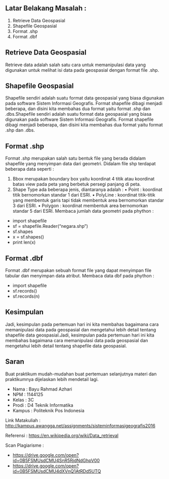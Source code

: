 ## Latar Belakang Masalah :
1. Retrieve Data Geospasial
2. Shapefile Geospasial
3. Format .shp
4. Format .dbf

## Retrieve Data Geospasial
Retrieve data adalah salah satu cara untuk memanipulasi data yang digunakan untuk melihat isi data pada geospasial dengan format file .shp.

## Shapefile Geospasial
Shapefile sendiri adalah suatu format data geospasial yang biasa digunakan pada software Sistem Informasi Geografis. Format shapefile dibagi menjadi beberapa, dan disini kita membahas dua format yaitu format .shp dan .dbs.Shapefile sendiri adalah suatu format data geospasial yang biasa digunakan pada software Sistem Informasi Geografis. Format shapefile dibagi menjadi beberapa, dan disini kita membahas dua format yaitu format .shp dan .dbs.

## Format .shp
Format .shp merupakan salah satu bentuk file yang berada didalam shapefile yang menyimpan data dari geometri. Didalam file shp terdapat beberapa data seperti :
1. Bbox merupakan boundary box yaitu koordinat 4 titik atau koordinat batas view pada peta yang berbetuk persegi panjang di peta.
2. Shape Type ada beberapa jenis, diantaranya adalah :
• Point : koordinat titik bernomorkan standar 1 dari ESRI.
• PolyLine : koordinat titik-titik yang membentuk garis tapi tidak membentuk area bernomorkan standar 3 dari ESRI.
• Polygon : koordinat membentuk area bernomorkan standar 5 dari ESRI.
Membaca jumlah data geometri pada phython :
- import shapefile
- sf = shapefile.Reader(“negara.shp”)
- sf.shapes
- x = sf.shapes()
- print len(x)

## Format .dbf
Format .dbf merupakan sebuah format file yang dapat menyimpan file tabular dan menyimpan data atribut.
Membaca data dbf pada phython :
- import shapefile
- sf.records()
- sf.records(n)

## Kesimpulan
Jadi, kesimpulan pada pertemuan hari ini kita membahas bagaimana cara memanipulasi data pada geospasial dan mengetahui lebih detail tentang shapefile data geospasial.Jadi, kesimpulan pada pertemuan hari ini kita membahas bagaimana cara memanipulasi data pada geospasial dan mengetahui lebih detail tentang shapefile data geospasial.

## Saran
Buat praktikum mudah-mudahan buat pertemuan selanjutnya materi dan praktikumnya dijelaskan lebih mendetail lagi.

* Nama : Bayu Rahmad Azhari
* NPM : 1144125
* Kelas : 3C
* Prodi : D4 Teknik Informatika
* Kampus : Politeknik Pos Indonesia

Link Matakuliah : http://kampus.awangga.net/assignments/sisteminformasigeografis2016

Referensi : https://en.wikipedia.org/wiki/Data_retrieval 

Scan Plagiarisme :
* https://drive.google.com/open?id=0B5FSMUsdCMU4SnR5RjdNdGhpV00
* https://drive.google.com/open?id=0B5FSMUsdCMU4dXVnQ1AtRDd5UTQ

